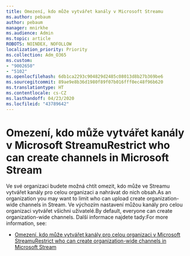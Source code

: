 ```yaml
---
title: Omezení, kdo může vytvářet kanály v Microsoft Streamu
ms.author: pebaum
author: pebaum
manager: mnirkhe
ms.audience: Admin
ms.topic: article
ROBOTS: NOINDEX, NOFOLLOW
localization_priority: Priority
ms.collection: Adm_O365
ms.custom:
- "9002650"
- "5102"
ms.openlocfilehash: 6db1ca2293c904829d2485c08013d8b27b369be6
ms.sourcegitcommit: 89ae9e8b36d1980f89f07b016fff0ec48f96b620
ms.translationtype: HT
ms.contentlocale: cs-CZ
ms.lasthandoff: 04/23/2020
ms.locfileid: "43789642"
---
```

# <a name="restrict-who-can-create-channels-in-microsoft-stream"></a><span data-ttu-id="20aef-102">Omezení, kdo může vytvářet kanály v Microsoft Streamu</span><span class="sxs-lookup"><span data-stu-id="20aef-102">Restrict who can create channels in Microsoft Stream</span></span>

<span data-ttu-id="20aef-103">Ve své organizaci budete možná chtít omezit, kdo může ve Streamu vytvářet kanály pro celou organizaci a nahrávat do nich obsah.</span><span class="sxs-lookup"><span data-stu-id="20aef-103">As an organization you may want to limit who can upload create organization-wide channels in Stream.</span></span> <span data-ttu-id="20aef-104">Ve výchozím nastavení můžou kanály pro celou organizaci vytvářet všichni uživatelé.</span><span class="sxs-lookup"><span data-stu-id="20aef-104">By default, everyone can create organization-wide channels.</span></span> <span data-ttu-id="20aef-105">Další informace najdete tady:</span><span class="sxs-lookup"><span data-stu-id="20aef-105">For more information, see:</span></span>

- [<span data-ttu-id="20aef-106">Omezení, kdo může vytvářet kanály pro celou organizaci v Microsoft Streamu</span><span class="sxs-lookup"><span data-stu-id="20aef-106">Restrict who can create organization-wide channels in Microsoft Stream</span></span>](https://docs.microsoft.com/stream/restrict-companywide-channels)

